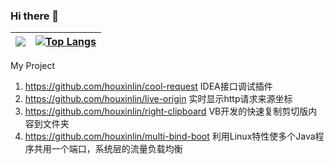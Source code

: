 ### Hi there 👋

<!--
**houxinlin/houxinlin** is a ✨ _special_ ✨ repository because its `README.md` (this file) appears on your GitHub profile.

Here are some ideas to get you started:

- 🔭 I’m currently working on ...
- 🌱 I’m currently learning ...
- 👯 I’m looking to collaborate on ...
- 🤔 I’m looking for help with ...
- 💬 Ask me about ...
- 📫 How to reach me: ...
- 😄 Pronouns: ...
- ⚡ Fun fact: ...
-->



| [![](https://github-readme-stats.vercel.app/api?username=houxinlin&hide=contribs&show_icons=true&theme=synthwave)](https://houxinlin.com) | [![Top Langs](https://github-readme-stats.vercel.app/api/top-langs/?username=houxinlin&layout=compact&theme=synthwave)](https://houxinlin.com) |
| ---- | ---- |

 My Project
 1. https://github.com/houxinlin/cool-request IDEA接口调试插件
 2. https://github.com/houxinlin/live-origin 实时显示http请求来源坐标
 3. https://github.com/houxinlin/right-clipboard VB开发的快速复制剪切版内容到文件夹
 4. https://github.com/houxinlin/multi-bind-boot 利用Linux特性使多个Java程序共用一个端口，系统层的流量负载均衡
